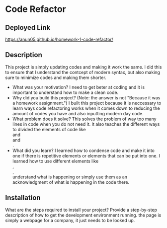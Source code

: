 # Code Refactor
## Deployed Link
https://anun05.github.io/homework-1-code-refactor/
 
## Description
This project is simply updating codes and making it work the same. I did this to ensure that I understand the contcept of modern syntax, but also making sure to minimize codes and making them shorter. 
 
- What was your motivation?
 I need to get beter at coding and it is important to understand how to make a clean code.
- Why did you build this project? (Note: the answer is not "Because it was a homework assignment.")
 I built this project because it is neccessary to learn ways code refactoring works when it comes down to reducing the amount of codes you have and also inputting modern day code.
- What problem does it solve?
This solves the problem of way too many lines in code when you do not need it. It also teaches the different ways to divided the elements of code like <div> and <section> and <aside>.
- What did you learn?
 I learned how to condense code and make it into one if there is repetitive elements or elements that can be put into one. I learned how to use different elements like <section>, <div>, <aside> understand what is happening or simply use them as an acknowledgment of what is happening in the code there.

## Installation
What are the steps required to install your project? Provide a step-by-step description of how to get the development environment running.
 the page is simply a webpage for a company, it just needs to be looked up.

